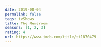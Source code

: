 ```yaml
---
date: 2019-08-04
permalink: false
tags: tvShows
title: The Newsroom
seasons: [1, 2, 3]
rating: 4
url: https://www.imdb.com/title/tt1870479
---
```

